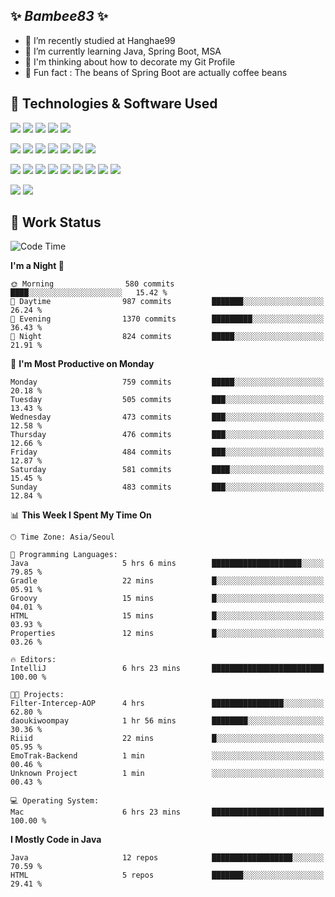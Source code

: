 ##  ✨ _Bambee83_ ✨ 

- 🔭 I’m recently studied at Hanghae99
- 🌱 I’m currently learning Java, Spring Boot, MSA
- 🤔 I'm thinking about how to decorate my Git Profile
- 🪹 Fun fact : The beans of Spring Boot are actually coffee beans 

<!-- - 💬 Ask me about ...
- 📫 How to reach me: ...
- 😄 Pronouns: ...
- 👯 I’m looking to collaborate on ...-->

## 🔧  Technologies & Software Used

<img src="https://img.shields.io/badge/Java-007396?style=flat-round&logo=OpenJDK&logoColor=white"/> <img src="https://img.shields.io/badge/Spring-6DB33F?style=flat-round&logo=spring&logoColor=white"/>   <img src="https://img.shields.io/badge/SpringBoot-6DB33F?style=flat-round&logo=springboot&logoColor=white"/>  <img src="https://img.shields.io/badge/SpringSecurity-6DB33F?style=flat-round&logo=SpringSecurity&logoColor=white"/>   <img src="https://img.shields.io/badge/JSON Web Token-000000?style=flat-round&logo=JSON Web Tokens&logoColor=white"/> 

<img src="https://img.shields.io/badge/github-181717?style=flat-round&logo=github&logoColor=white"/> <img src="https://img.shields.io/badge/git-F05032?style=flat-round&logo=git&logoColor=white"/> <img src="https://img.shields.io/badge/githubactions-2088FF?style=flat-round&logo=githubactions&logoColor=white"/>  <img src="https://img.shields.io/badge/Gradle-02303A?style=flat-round&logo=Gradle&logoColor=white"/>  <img src="https://img.shields.io/badge/IntelliJIDEA-000000?style=flat-round&logo=IntelliJIDEA&logoColor=white"/>  <img src="https://img.shields.io/badge/Postman-FF6C37?style=flat-round&logo=Postman&logoColor=white"/>  <img src="https://img.shields.io/badge/Sourcetree-0052CC?style=flat-round&logo=Sourcetree&logoColor=white"/>

<img src="https://img.shields.io/badge/AmazonS3-569A31?style=flat-round&logo=AmazonS3&logoColor=white"/>  <img src="https://img.shields.io/badge/AmazonEC2-FF9900?style=flat-round&logo=AmazonEC2&logoColor=white"/>  <img src="https://img.shields.io/badge/AmazonRDS-527FFF?style=flat-round&logo=AmazonRDS&logoColor=white"/>  <img src="https://img.shields.io/badge/MySQL-4479A1?style=flat-round&logo=MySQL&logoColor=white"/>  <img src="https://img.shields.io/badge/MongoDB-47A248?style=flat-round&logo=MongoDB&logoColor=white"/> <img src="https://img.shields.io/badge/Ubuntu-E95420?style=flat-round&logo=Ubuntu&logoColor=white"/> <img src="https://img.shields.io/badge/FileZilla-BF0000?style=flat-round&logo=filezilla&logoColor=white"/> <img src="https://img.shields.io/badge/Notion-000000?style=flat-round&logo=Notion&logoColor=white"/> <img src="https://img.shields.io/badge/Slack-F06A6A?style=flat-round&logo=slack&logoColor=white"/>

<img src="https://img.shields.io/badge/AmazonCloudfront-3693F3?style=flat-round&logo=iCloud&logoColor=white"/> <img src="https://img.shields.io/badge/ApacheJMeter-D22128?style=flat-round&logo=apachejmeter&logoColor=white"/> 
 
<!-- Markdown lang
[![Bambee83 Badge](https://img.shields.io/badge/Bambee83'blog-4A154B.svg?&style=for-the-badge&logo=Bloglovin&link=https://blog.naver.com/bambee83)](https://blog.naver.com/bambee83)
## 🚀  GitHub stats & Top Langs
[![Bambee83's GitHub stats-Dark](https://github-readme-stats.vercel.app/api?username=bambee83&show_icons=true&theme=dark#gh-dark-mode-only)]((https://github.com/bambee83/github-readme-stats#gh-dark-mode-only))
![Top Langs-Dark](https://github-readme-stats.vercel.app/api/top-langs/?username=bambee83&layout=compact&theme=dark#gh-dark-mode-only)
## 🐳   Project
[mini project - SeoulCulturePort](https://github.com/event-information)
[clone coding - Instaclone](https://github.com/instaclone8)
[final project - emotrak](https://github.com/EmoTrak)
[![bambee83's wakatime stats](https://github-readme-stats.vercel.app/api/wakatime?username=bambee83)]
 -->
## 🐳 Work Status
<!--START_SECTION:waka-->
![Code Time](http://img.shields.io/badge/Code%20Time-92%20hrs%2014%20mins-blue)

**I'm a Night 🦉** 

```text
🌞 Morning                580 commits         ████░░░░░░░░░░░░░░░░░░░░░   15.42 % 
🌆 Daytime                987 commits         ███████░░░░░░░░░░░░░░░░░░   26.24 % 
🌃 Evening                1370 commits        █████████░░░░░░░░░░░░░░░░   36.43 % 
🌙 Night                  824 commits         █████░░░░░░░░░░░░░░░░░░░░   21.91 % 
```
📅 **I'm Most Productive on Monday** 

```text
Monday                   759 commits         █████░░░░░░░░░░░░░░░░░░░░   20.18 % 
Tuesday                  505 commits         ███░░░░░░░░░░░░░░░░░░░░░░   13.43 % 
Wednesday                473 commits         ███░░░░░░░░░░░░░░░░░░░░░░   12.58 % 
Thursday                 476 commits         ███░░░░░░░░░░░░░░░░░░░░░░   12.66 % 
Friday                   484 commits         ███░░░░░░░░░░░░░░░░░░░░░░   12.87 % 
Saturday                 581 commits         ████░░░░░░░░░░░░░░░░░░░░░   15.45 % 
Sunday                   483 commits         ███░░░░░░░░░░░░░░░░░░░░░░   12.84 % 
```


📊 **This Week I Spent My Time On** 

```text
🕑︎ Time Zone: Asia/Seoul

💬 Programming Languages: 
Java                     5 hrs 6 mins        ████████████████████░░░░░   79.85 % 
Gradle                   22 mins             █░░░░░░░░░░░░░░░░░░░░░░░░   05.91 % 
Groovy                   15 mins             █░░░░░░░░░░░░░░░░░░░░░░░░   04.01 % 
HTML                     15 mins             █░░░░░░░░░░░░░░░░░░░░░░░░   03.93 % 
Properties               12 mins             █░░░░░░░░░░░░░░░░░░░░░░░░   03.26 % 

🔥 Editors: 
IntelliJ                 6 hrs 23 mins       █████████████████████████   100.00 % 

🐱‍💻 Projects: 
Filter-Intercep-AOP      4 hrs               ████████████████░░░░░░░░░   62.80 % 
daoukiwoompay            1 hr 56 mins        ████████░░░░░░░░░░░░░░░░░   30.36 % 
Riiid                    22 mins             █░░░░░░░░░░░░░░░░░░░░░░░░   05.95 % 
EmoTrak-Backend          1 min               ░░░░░░░░░░░░░░░░░░░░░░░░░   00.46 % 
Unknown Project          1 min               ░░░░░░░░░░░░░░░░░░░░░░░░░   00.43 % 

💻 Operating System: 
Mac                      6 hrs 23 mins       █████████████████████████   100.00 % 
```

**I Mostly Code in Java** 

```text
Java                     12 repos            ██████████████████░░░░░░░   70.59 % 
HTML                     5 repos             ███████░░░░░░░░░░░░░░░░░░   29.41 % 
```




<!--END_SECTION:waka-->
